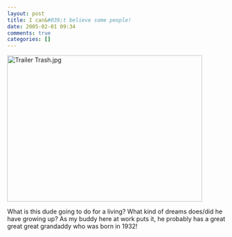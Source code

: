 ```yaml
---
layout: post
title: I can&#039;t believe some people!
date: 2005-02-01 09:34
comments: true
categories: []
---
```

<img alt="Trailer Trash.jpg" src="http://peterfilias.com/archives/Trailer Trash.jpg" width="450" height="338" />

What is this dude going to do for a living? What kind of dreams does/did he have growing up? As my buddy here at work puts it, he probably has a great great great grandaddy who was born in 1932!
